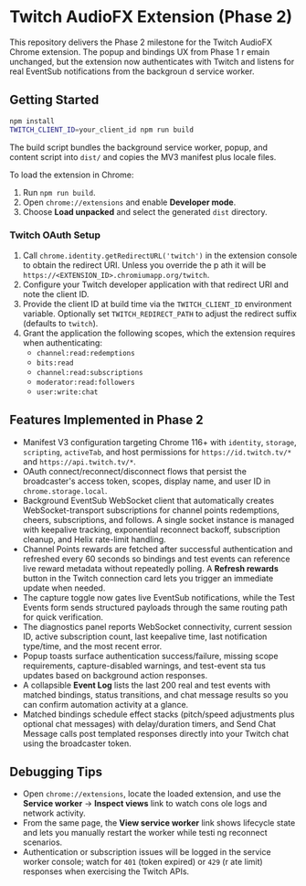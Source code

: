 # Twitch AudioFX Extension (Phase 2)

This repository delivers the Phase 2 milestone for the Twitch AudioFX Chrome extension. The popup and bindings UX from Phase 1 r
emain unchanged, but the extension now authenticates with Twitch and listens for real EventSub notifications from the backgroun
d service worker.

## Getting Started

```bash
npm install
TWITCH_CLIENT_ID=your_client_id npm run build
```

The build script bundles the background service worker, popup, and content script into `dist/` and copies the MV3 manifest plus
locale files.

To load the extension in Chrome:

1. Run `npm run build`.
2. Open `chrome://extensions` and enable **Developer mode**.
3. Choose **Load unpacked** and select the generated `dist` directory.

### Twitch OAuth Setup

1. Call `chrome.identity.getRedirectURL('twitch')` in the extension console to obtain the redirect URI. Unless you override the p
ath it will be `https://<EXTENSION_ID>.chromiumapp.org/twitch`.
2. Configure your Twitch developer application with that redirect URI and note the client ID.
3. Provide the client ID at build time via the `TWITCH_CLIENT_ID` environment variable. Optionally set `TWITCH_REDIRECT_PATH` to
 adjust the redirect suffix (defaults to `twitch`).
4. Grant the application the following scopes, which the extension requires when authenticating:
   - `channel:read:redemptions`
   - `bits:read`
   - `channel:read:subscriptions`
   - `moderator:read:followers`
   - `user:write:chat`

## Features Implemented in Phase 2

- Manifest V3 configuration targeting Chrome 116+ with `identity`, `storage`, `scripting`, `activeTab`, and host permissions for `https://id.twitch.tv/*` and `https://api.twitch.tv/*`.
- OAuth connect/reconnect/disconnect flows that persist the broadcaster's access token, scopes, display name, and user ID in `chrome.storage.local`.
- Background EventSub WebSocket client that automatically creates WebSocket-transport subscriptions for channel points redemptions, cheers, subscriptions, and follows. A single socket instance is managed with keepalive tracking, exponential reconnect backoff, subscription cleanup, and Helix rate-limit handling.
- Channel Points rewards are fetched after successful authentication and refreshed every 60 seconds so bindings and test events can reference live reward metadata without repeatedly polling. A **Refresh rewards** button in the Twitch connection card lets you trigger an immediate update when needed.
- The capture toggle now gates live EventSub notifications, while the Test Events form sends structured payloads through the same routing path for quick verification.
- The diagnostics panel reports WebSocket connectivity, current session ID, active subscription count, last keepalive time, last 
notification type/time, and the most recent error.
- Popup toasts surface authentication success/failure, missing scope requirements, capture-disabled warnings, and test-event sta
tus updates based on background action responses.
- A collapsible **Event Log** lists the last 200 real and test events with matched bindings, status transitions, and chat message results so you can confirm automation activity at a glance.
- Matched bindings schedule effect stacks (pitch/speed adjustments plus optional chat messages) with delay/duration timers, and Send Chat Message calls post templated responses directly into your Twitch chat using the broadcaster token.

## Debugging Tips

- Open `chrome://extensions`, locate the loaded extension, and use the **Service worker** → **Inspect views** link to watch cons
ole logs and network activity.
- From the same page, the **View service worker** link shows lifecycle state and lets you manually restart the worker while testi
ng reconnect scenarios.
- Authentication or subscription issues will be logged in the service worker console; watch for `401` (token expired) or `429` (r
ate limit) responses when exercising the Twitch APIs.

